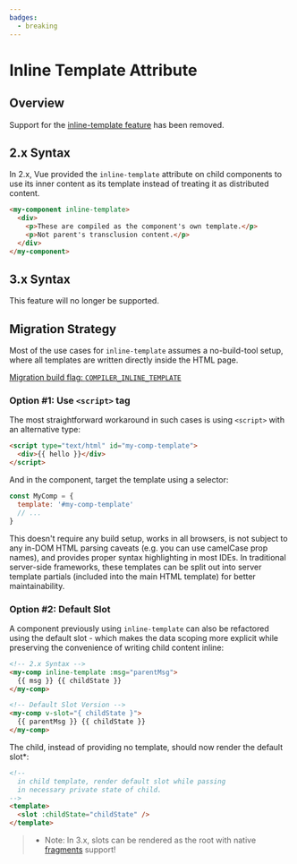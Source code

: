 ```yaml
---
badges:
  - breaking
---
```


# Inline Template Attribute <MigrationBadges :badges="$frontmatter.badges" />

## Overview

Support for the [inline-template feature](https://vuejs.org/v2/guide/components-edge-cases.html#Inline-Templates) has been removed.

## 2.x Syntax

In 2.x, Vue provided the `inline-template` attribute on child components to use its inner content as its template instead of treating it as distributed content.

```html
<my-component inline-template>
  <div>
    <p>These are compiled as the component's own template.</p>
    <p>Not parent's transclusion content.</p>
  </div>
</my-component>
```

## 3.x Syntax

This feature will no longer be supported.

## Migration Strategy

Most of the use cases for `inline-template` assumes a no-build-tool setup, where all templates are written directly inside the HTML page.

[Migration build flag: `COMPILER_INLINE_TEMPLATE`](migration-build.html#compat-configuration)

### Option #1: Use `<script>` tag

The most straightforward workaround in such cases is using `<script>` with an alternative type:

```html
<script type="text/html" id="my-comp-template">
  <div>{{ hello }}</div>
</script>
```

And in the component, target the template using a selector:

```js
const MyComp = {
  template: '#my-comp-template'
  // ...
}
```

This doesn't require any build setup, works in all browsers, is not subject to any in-DOM HTML parsing caveats (e.g. you can use camelCase prop names), and provides proper syntax highlighting in most IDEs. In traditional server-side frameworks, these templates can be split out into server template partials (included into the main HTML template) for better maintainability.

### Option #2: Default Slot

A component previously using `inline-template` can also be refactored using the default slot - which makes the data scoping more explicit while preserving the convenience of writing child content inline:

```html
<!-- 2.x Syntax -->
<my-comp inline-template :msg="parentMsg">
  {{ msg }} {{ childState }}
</my-comp>

<!-- Default Slot Version -->
<my-comp v-slot="{ childState }">
  {{ parentMsg }} {{ childState }}
</my-comp>
```

The child, instead of providing no template, should now render the default slot\*:

```html
<!--
  in child template, render default slot while passing
  in necessary private state of child.
-->
<template>
  <slot :childState="childState" />
</template>
```

> - Note: In 3.x, slots can be rendered as the root with native [fragments](/guide/migration/fragments) support!
